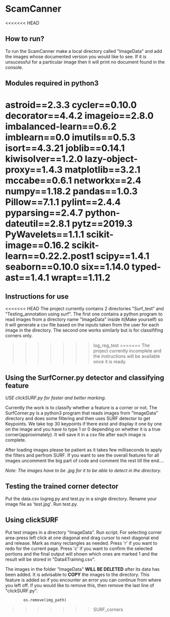 # ScamCanner
<<<<<<< HEAD
## How to run?
To run the ScamCanner make a local directory called "ImageData" and add the images whose documented version you would like to see. If it is unsucessful for a particular image then it will print no document found in the console.
## Modules required in python3
astroid==2.3.3
cycler==0.10.0
decorator==4.4.2
imageio==2.8.0
imbalanced-learn==0.6.2
imblearn==0.0
imutils==0.5.3
isort==4.3.21
joblib==0.14.1
kiwisolver==1.2.0
lazy-object-proxy==1.4.3
matplotlib==3.2.1
mccabe==0.6.1
networkx==2.4
numpy==1.18.2
pandas==1.0.3
Pillow==7.1.1
pylint==2.4.4
pyparsing==2.4.7
python-dateutil==2.8.1
pytz==2019.3
PyWavelets==1.1.1
scikit-image==0.16.2
scikit-learn==0.22.2.post1
scipy==1.4.1
seaborn==0.10.0
six==1.14.0
typed-ast==1.4.1
wrapt==1.11.2
=======

## Instructions for use

<<<<<<< HEAD
The project currently contains 2 directories "Surf_test" and "Testing_annotation using surf". The first one contains a python program to read images from a directory name "ImageData" inside it(Make yourself) so it will generate a csv file based on the inputs taken from the user for each image in the directory. The second one works similarly but is for classififing corners only.
>>>>>>> log_reg_test
=======
The project currently incomplete and the instructions will be available once it is ready.

## Using the SurfCorner.py detector and classifying feature

*USE clickSURF.py for faster and better marking.*

Currently the work is to classify whether a feature is a corner or not. The SurfCorner.py is a python3 program that reads images from "ImageData" directory and does some filtering and then uses SURF detector to get Keypoints. We take top 30 keypoints if there exist and display it one by one on the image and you have to type 1 or 0 depending on whether it is a true corner(approximately). It will save it in a csv file after each image is complete.

After loading images please be patient as it takes few milliseconds to apply the filters and perfrom SURF. If you want to see the overall features for all images uncomment the big part of code and comment the rest till the end....

*Note: The images have to be .jpg for it to be able to detect in the directory.*

## Testing the trained corner detector

Put the data.csv logreg.py and test.py in a single directory. Rename your image file as 'test.jpg'. Run test.py.

## Using clickSURF

Put test images in a directory "ImageData". Run script. For selecting corner area-press left click at one diagonal end drag cursor to next diagonal end and release. Mark as many rectangles as needed. Press 'r' if you want to redo for the current page. Press 'c' if you want to confirm the selected portions and the final output will shown which ones are marked 1 and the result will be stored in "Data4Training.csv". 

The images in the folder "ImageData" **WILL BE DELETED** after its data has been added. It is advisable to **COPY** the images to the directory. This feature is added so if you encounter an error you can continue from where you left off. If you would like to remove this, then remove the last line of "clickSURF.py".
```python
		os.remove(img_path)
```

>>>>>>> SURF_corners
